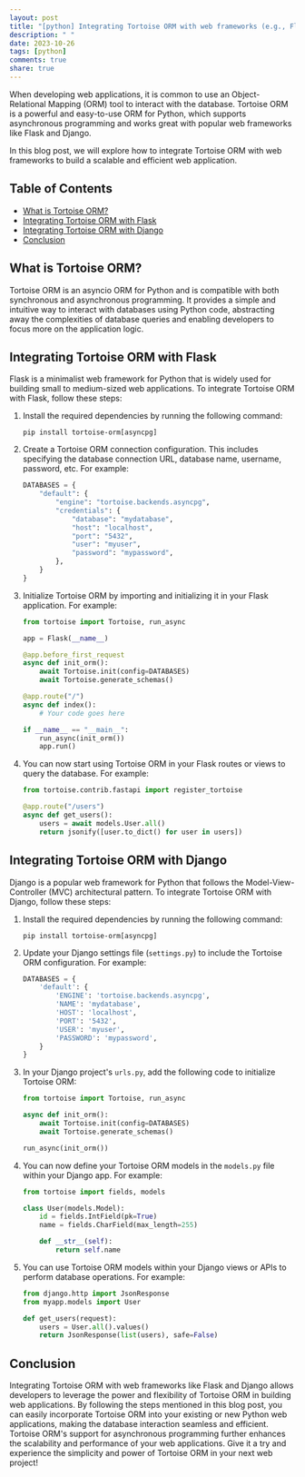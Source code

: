 ```yaml
---
layout: post
title: "[python] Integrating Tortoise ORM with web frameworks (e.g., Flask, Django)"
description: " "
date: 2023-10-26
tags: [python]
comments: true
share: true
---
```


When developing web applications, it is common to use an Object-Relational Mapping (ORM) tool to interact with the database. Tortoise ORM is a powerful and easy-to-use ORM for Python, which supports asynchronous programming and works great with popular web frameworks like Flask and Django.

In this blog post, we will explore how to integrate Tortoise ORM with web frameworks to build a scalable and efficient web application.

## Table of Contents
- [What is Tortoise ORM?](#what-is-tortoise-orm)
- [Integrating Tortoise ORM with Flask](#integrating-tortoise-orm-with-flask)
- [Integrating Tortoise ORM with Django](#integrating-tortoise-orm-with-django)
- [Conclusion](#conclusion)

## What is Tortoise ORM?
Tortoise ORM is an asyncio ORM for Python and is compatible with both synchronous and asynchronous programming. It provides a simple and intuitive way to interact with databases using Python code, abstracting away the complexities of database queries and enabling developers to focus more on the application logic.

## Integrating Tortoise ORM with Flask
Flask is a minimalist web framework for Python that is widely used for building small to medium-sized web applications. To integrate Tortoise ORM with Flask, follow these steps:

1. Install the required dependencies by running the following command:
    ```
    pip install tortoise-orm[asyncpg]
    ```

2. Create a Tortoise ORM connection configuration. This includes specifying the database connection URL, database name, username, password, etc. For example:
    ```python
    DATABASES = {
        "default": {
            "engine": "tortoise.backends.asyncpg",
            "credentials": {
                "database": "mydatabase",
                "host": "localhost",
                "port": "5432",
                "user": "myuser",
                "password": "mypassword",
            },
        }
    }
    ```

3. Initialize Tortoise ORM by importing and initializing it in your Flask application. For example:
    ```python
    from tortoise import Tortoise, run_async

    app = Flask(__name__)

    @app.before_first_request
    async def init_orm():
        await Tortoise.init(config=DATABASES)
        await Tortoise.generate_schemas()

    @app.route("/")
    async def index():
        # Your code goes here

    if __name__ == "__main__":
        run_async(init_orm())
        app.run()
    ```

4. You can now start using Tortoise ORM in your Flask routes or views to query the database. For example:
    ```python
    from tortoise.contrib.fastapi import register_tortoise

    @app.route("/users")
    async def get_users():
        users = await models.User.all()
        return jsonify([user.to_dict() for user in users])
    ```

## Integrating Tortoise ORM with Django
Django is a popular web framework for Python that follows the Model-View-Controller (MVC) architectural pattern. To integrate Tortoise ORM with Django, follow these steps:

1. Install the required dependencies by running the following command:
    ```
    pip install tortoise-orm[asyncpg]
    ```

2. Update your Django settings file (`settings.py`) to include the Tortoise ORM configuration. For example:
    ```python
    DATABASES = {
        'default': {
            'ENGINE': 'tortoise.backends.asyncpg',
            'NAME': 'mydatabase',
            'HOST': 'localhost',
            'PORT': '5432',
            'USER': 'myuser',
            'PASSWORD': 'mypassword',
        }
    }
    ```

3. In your Django project's `urls.py`, add the following code to initialize Tortoise ORM:
    ```python
    from tortoise import Tortoise, run_async

    async def init_orm():
        await Tortoise.init(config=DATABASES)
        await Tortoise.generate_schemas()

    run_async(init_orm())
    ```

4. You can now define your Tortoise ORM models in the `models.py` file within your Django app. For example:
    ```python
    from tortoise import fields, models

    class User(models.Model):
        id = fields.IntField(pk=True)
        name = fields.CharField(max_length=255)

        def __str__(self):
            return self.name
    ```

5. You can use Tortoise ORM models within your Django views or APIs to perform database operations. For example:
    ```python
    from django.http import JsonResponse
    from myapp.models import User

    def get_users(request):
        users = User.all().values()
        return JsonResponse(list(users), safe=False)
    ```

## Conclusion
Integrating Tortoise ORM with web frameworks like Flask and Django allows developers to leverage the power and flexibility of Tortoise ORM in building web applications. By following the steps mentioned in this blog post, you can easily incorporate Tortoise ORM into your existing or new Python web applications, making the database interaction seamless and efficient. Tortoise ORM's support for asynchronous programming further enhances the scalability and performance of your web applications. Give it a try and experience the simplicity and power of Tortoise ORM in your next web project!